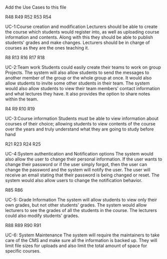 Add the Use Cases to this file

R48 R49 R52 R53 R54

UC-1:Course creation and modification Lecturers should be able to create the course which students would register into, as well as uploading course information and contents. Along with this they should be able to publish students' grades and make changes. Lecturers should be in charge of courses as they are the ones teaching it.

R8 R13 R16 R17 R18

UC-2:Team work Students could easily create their teams to work on group Projects. The system will also allow students to send the messages to another member of the group or the whole group at once. It would also allow students to invite some other students in their team. The system would also allow students to view their team members' contact information and what lectures they have. It also provides the option to share notes within the team.

R4 R9 R10 R19

UC-3:Course information Students must be able to view information about courses of their choice; allowing students to view contents of the course over the years and truly understand what they are going to study before hand

R21 R23 R24 R25

UC-4:System authentication and Notification options
The system would also allow the user to change their personal information. If the user wants to change their password or if the user simply forgot, then the user can change the password and the system will notify the user. The user will receive an email stating that their password is being changed or reset. The system would also allow users to change the notification behavior.

R85 R86

UC-5: Grade Information The system will allow students to view only their own grades, but not other students' grades. The system would allow lecturers to see the grades of all the students in the course. The lecturers could also modify students' grades.

R88 R89 R90 R91

UC-6: System Maintenance The system will require the maintainers to take care of the CMS and make sure all the information is backed up. They will limit file sizes for uploads and also limit the total amount of space for specific courses.
